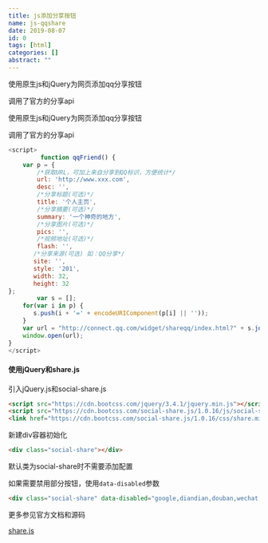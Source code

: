 ```yaml
---
title: js添加分享按钮
name: js-qqshare
date: 2019-08-07
id: 0
tags: [html]
categories: []
abstract: ""
---
```



使用原生js和jQuery为网页添加qq分享按钮

调用了官方的分享api


<!--more-->


使用原生js和jQuery为网页添加qq分享按钮

调用了官方的分享api

<!--more-->

```javascript
<script>
         function qqFriend() {
	var p = {
	    /*获取URL，可加上来自分享到QQ标识，方便统计*/
	    url: 'http://www.xxx.com',
	    desc: '',
	    /*分享标题(可选)*/
	    title: '个人主页',
	    /*分享摘要(可选)*/
	    summary: '一个神奇的地方',
	    /*分享图片(可选)*/
	    pics: '',
	    /*视频地址(可选)*/
	    flash: '',
	   /*分享来源(可选) 如：QQ分享*/
	   site: '',
	   style: '201',
	   width: 32,
	   height: 32
};
        var s = [];
	for(var i in p) {
	   s.push(i + '=' + encodeURIComponent(p[i] || ''));
	}
	var url = "http://connect.qq.com/widget/shareqq/index.html?" + s.join('&');
	window.open(url);
}
</script>
```

#### 使用jQuery和share.js

引入jQuery.js和social-share.js

```html
<script src="https://cdn.bootcss.com/jquery/3.4.1/jquery.min.js"></script>
<script src="https://cdn.bootcss.com/social-share.js/1.0.16/js/social-share.min.js"></script>
<link href="https://cdn.bootcss.com/social-share.js/1.0.16/css/share.min.css" rel="stylesheet">
```

新建div容器初始化

```html
<div class="social-share"></div>
```

默认类为social-share时不需要添加配置

如果需要禁用部分按钮，使用`data-disabled`参数

```html
<div class="social-share" data-disabled="google,diandian,douban,wechat,linkedin"></div>
```

更多参见官方文档和源码

[share.js](https://www.oschina.net/p/share-js)

